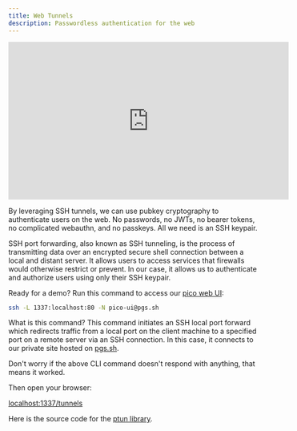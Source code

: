 ```yaml
---
title: Web Tunnels
description: Passwordless authentication for the web
---
```


<iframe width="560" height="315" src="https://www.youtube.com/embed/mgc5Ux1Srbc?si=YMbVNhCw3tkmgezW" title="YouTube video player" frameborder="0" allow="accelerometer; autoplay; clipboard-write; encrypted-media; gyroscope; picture-in-picture; web-share" referrerpolicy="strict-origin-when-cross-origin" allowfullscreen></iframe>

By leveraging SSH tunnels, we can use pubkey cryptography to authenticate users
on the web. No passwords, no JWTs, no bearer tokens, no complicated webauthn,
and no passkeys. All we need is an SSH keypair.

SSH port forwarding, also known as SSH tunneling, is the process of transmitting
data over an encrypted secure shell connection between a local and distant
server. It allows users to access services that firewalls would otherwise
restrict or prevent. In our case, it allows us to authenticate and authorize
users using only their SSH keypair.

Ready for a demo? Run this command to access our [pico web UI](/ui#web-ui):

```bash
ssh -L 1337:localhost:80 -N pico-ui@pgs.sh
```

What is this command? This command initiates an SSH local port forward which
redirects traffic from a local port on the client machine to a specified port on
a remote server via an SSH connection. In this case, it connects to our private
site hosted on [pgs.sh](/pgs).

Don't worry if the above CLI command doesn't respond with anything, that means
it worked.

Then open your browser:

<a href="http://localhost:1337/tunnels" class="btn-link">localhost:1337/tunnels</a>

Here is the source code for the [ptun library](https://github.com/picosh/ptun).
